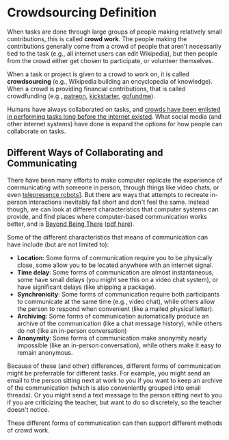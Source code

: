 # Crowdsourcing Definition

When tasks are done through large groups of people making relatively small contributions, this is called __crowd work__. The people making the contributions generally come from a crowd of people that aren't necessarily tied to the task (e.g., all internet users can edit Wikipedia), but then people from the crowd either get chosen to participate, or volunteer themselves.

 When a task or project is given to a crowd to work on, it is called __crowdsourcing__ (e.g., Wikipedia building an encyclopedia of knowledge). When a crowd is providing financial contributions, that is called crowdfunding (e.g., [patreon](https://www.patreon.com/), [kickstarter](https://www.kickstarter.com/), [gofundme](https://www.gofundme.com/)).

Humans have always collaborated on tasks, and [crowds have been enlisted in performing tasks long before the internet existed](https://en.wikipedia.org/wiki/Crowdsourcing#Historical_examples). What social media (and other internet systems) have done is expand the options for how people can collaborate on tasks.

## Different Ways of Collaborating and Communicating
There have been many efforts to make computer replicate the experience of communicating with someone in person, through things like video chats, or even [telepresence robots](https://www.youtube.com/watch?v=ho1RDiZ5Xew)]. But there are ways that attempts to recreate in-person interactions inevitably fall short and don't feel the same. Instead though, we can look at different characteristics that computer systems can provide, and find places where computer-based communication works better, and is [Beyond Being There](https://dl.acm.org/doi/10.1145/142750.142769) ([pdf here](https://dl.acm.org/doi/pdf/10.1145/142750.142769?casa_token=vV5lhZYHWcIAAAAA:v2maDBVdb5VgQC1Kyt_Jym0bJ3v1wHtfj2prTdMRiEO--OCV5iKRdqLsxNWYHJLHFcXB8sTt6O0)).

Some of the different characteristics that means of communication can have include (but are not limited to):
- __Location__: Some forms of communication require you to be physically close, some allow you to be located anywhere with an internet signal.
- __Time delay__: Some forms of communication are almost instantaneous, some have small delays (you might see this on a video chat system), or have significant delays (like shipping a package).
- __Synchronicity__: Some forms of communication require both participants to communicate at the same time (e.g., video chat), while others allow the person to respond when convenient (like a mailed physical letter).
- __Archiving__: Some forms of communication automatically produce an archive of the communication (like a chat message history), while others do not (like an in-person conversation)
- __Anonymity__: Some forms of communication make anonymity nearly impossible (like an in-person conversation), while others make it easy to remain anonymous.

Because of these (and other) differences, different forms of communication might be preferrable for different tasks. For example, you might send an email to the person sitting next at work to you if you want to keep an archive of the communication (which is also conveniently grouped into email threads). Or you might send a text message to the person sitting next to you if you are criticizing the teacher, but want to do so discretely, so the teacher doesn't notice.

These different forms of communication can then support different methods of crowd work.

